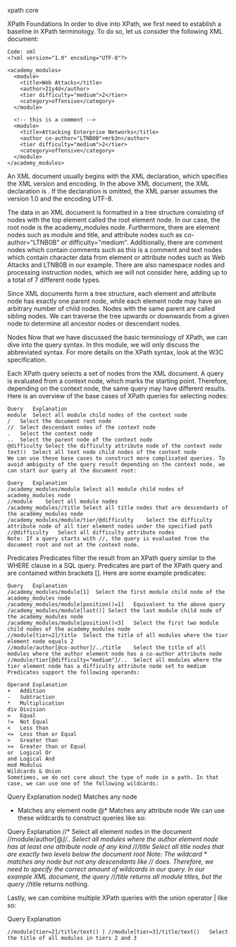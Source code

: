 xpath core


XPath Foundations
In order to dive into XPath, we first need to establish a baseline in XPath terminology. To do so, let us consider the following XML document:
```
Code: xml
<?xml version="1.0" encoding="UTF-8"?>
  
<academy_modules>  
  <module>
    <title>Web Attacks</title>
    <author>21y4d</author>
    <tier difficulty="medium">2</tier>
    <category>offensive</category>
  </module>

  <!-- this is a comment -->
  <module>
    <title>Attacking Enterprise Networks</title>
    <author co-author="LTNB0B">mrb3n</author>
    <tier difficulty="medium">2</tier>
    <category>offensive</category>
  </module>
</academy_modules>
```

An XML document usually begins with the XML declaration, which specifies the XML version and encoding. In the above XML document, the XML declaration is <?xml version="1.0" encoding="UTF-8"?>. If the declaration is omitted, the XML parser assumes the version 1.0 and the encoding UTF-8.

The data in an XML document is formatted in a tree structure consisting of nodes with the top element called the root element node. In our case, the root node is the academy_modules node. Furthermore, there are element nodes such as module and title, and attribute nodes such as co-author="LTNB0B" or difficulty="medium". Additionally, there are comment nodes which contain comments such as this is a comment and text nodes which contain character data from element or attribute nodes such as Web Attacks and LTNB0B in our example. There are also namespace nodes and processing instruction nodes, which we will not consider here, adding up to a total of 7 different node types.

Since XML documents form a tree structure, each element and attribute node has exactly one parent node, while each element node may have an arbitrary number of child nodes. Nodes with the same parent are called sibling nodes. We can traverse the tree upwards or downwards from a given node to determine all ancestor nodes or descendant nodes.

Nodes
Now that we have discussed the basic terminology of XPath, we can dive into the query syntax. In this module, we will only discuss the abbreviated syntax. For more details on the XPath syntax, look at the W3C specification.

Each XPath query selects a set of nodes from the XML document. A query is evaluated from a context node, which marks the starting point. Therefore, depending on the context node, the same query may have different results. Here is an overview of the base cases of XPath queries for selecting nodes:
```
Query	Explanation
module	Select all module child nodes of the context node
/	Select the document root node
//	Select descendant nodes of the context node
.	Select the context node
..	Select the parent node of the context node
@difficulty	Select the difficulty attribute node of the context node
text()	Select all text node child nodes of the context node
We can use these base cases to construct more complicated queries. To avoid ambiguity of the query result depending on the context node, we can start our query at the document root:

Query	Explanation
/academy_modules/module	Select all module child nodes of academy_modules node
//module	Select all module nodes
/academy_modules//title	Select all title nodes that are descendants of the academy_modules node
/academy_modules/module/tier/@difficulty	Select the difficulty attribute node of all tier element nodes under the specified path
//@difficulty	Select all difficulty attribute nodes
Note: If a query starts with //, the query is evaluated from the document root and not at the context node.
```
Predicates
Predicates filter the result from an XPath query similar to the WHERE clause in a SQL query. Predicates are part of the XPath query and are contained within brackets []. Here are some example predicates:
```
Query	Explanation
/academy_modules/module[1]	Select the first module child node of the academy_modules node
/academy_modules/module[position()=1]	Equivalent to the above query
/academy_modules/module[last()]	Select the last module child node of the academy_modules node
/academy_modules/module[position()<3]	Select the first two module child nodes of the academy_modules node
//module[tier=2]/title	Select the title of all modules where the tier element node equals 2
//module/author[@co-author]/../title	Select the title of all modules where the author element node has a co-author attribute node
//module/tier[@difficulty="medium"]/..	Select all modules where the tier element node has a difficulty attribute node set to medium
Predicates support the following operands:

Operand	Explanation
+	Addition
-	Subtraction
*	Multiplication
div	Division
=	Equal
!=	Not Equal
<	Less than
<=	Less than or Equal
>	Greater than
>=	Greater than or Equal
or	Logical Or
and	Logical And
mod	Modulus
Wildcards & Union
Sometimes, we do not care about the type of node in a path. In that case, we can use one of the following wildcards:
```
Query	Explanation
node()	Matches any node
*	Matches any element node
@*	Matches any attribute node
We can use these wildcards to construct queries like so:

Query	Explanation
//*	Select all element nodes in the document
//module/author[@*]/..	Select all modules where the author element node has at least one attribute node of any kind
/*/*/title	Select all title nodes that are exactly two levels below the document root
Note: The wildcard * matches any node but not any descendants like // does. Therefore, we need to specify the correct amount of wildcards in our query. In our example XML document, the query /*/*/title returns all module titles, but the query /*/title returns nothing.

Lastly, we can combine multiple XPath queries with the union operator | like so:

Query	Explanation
```
//module[tier=2]/title/text() | //module[tier=3]/title/text()	Select the title of all modules in tiers 2 and 3
